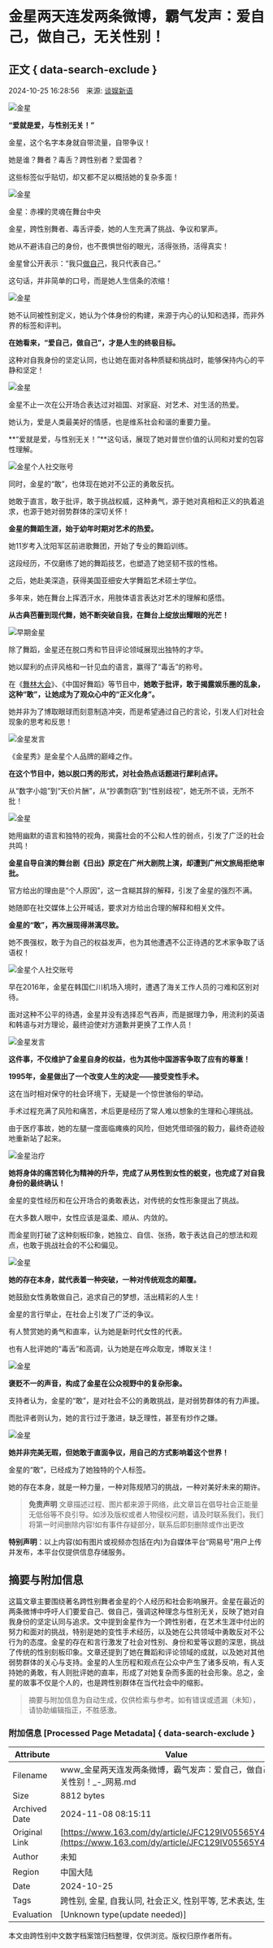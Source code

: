 # 金星两天连发两条微博，霸气发声：爱自己，做自己，无关性别！

## 正文 { data-search-exclude }


2024-10-25 16:28:56　来源: [谈娱新语](https://www.163.com/dy/media/T1697684365135.html)  
  
![金星](https://static.ws.126.net/163/f2e/dy_media/dy_media/static/images/ipLocation.f6d00eb.svg)

**“爱就是爱，与性别无关！”**

金星，这个名字本身就自带流量，自带争议！

她是谁？舞者？毒舌？跨性别者？爱国者？

这些标签似乎贴切，却又都不足以概括她的复杂多面！

![金星](https://nimg.ws.126.net/?url=http%3A%2F%2Fdingyue.ws.126.net%2F2024%2F1025%2F5f4c84a1j00slwkvx0022d000v800n2m.jpg&thumbnail=660x2147483647&quality=80&type=jpg)

金星：赤裸的灵魂在舞台中央

金星，跨性别舞者、毒舌评委，她的人生充满了挑战、争议和掌声。

她从不避讳自己的身份，也不畏惧世俗的眼光，活得张扬，活得真实！

金星曾公开表示：“我只[做自己](https://ent.163.com/keywords/5/5/505a81ea5df1/1.html)，我只代表自己。”

这句话，并非简单的口号，而是她人生信条的浓缩！

![金星](https://nimg.ws.126.net/?url=http%3A%2F%2Fdingyue.ws.126.net%2F2024%2F1025%2Fadfd7443j00slwkvx0042d000xw00p0m.jpg&thumbnail=660x2147483647&quality=80&type=jpg)

她不认同被性别定义，她认为个体身份的构建，来源于内心的认知和选择，而非外界的标签和评判。

**在她看来，“爱自己，做自己”，才是人生的终极目标。**

这种对自我身份的坚定认同，也让她在面对各种质疑和挑战时，能够保持内心的平静和坚定！

![金星](https://nimg.ws.126.net/?url=http%3A%2F%2Fdingyue.ws.126.net%2F2024%2F1025%2F343d2a35j00slwkvx002ed000w200osm.jpg&thumbnail=660x2147483647&quality=80&type=jpg)

金星不止一次在公开场合表达过对祖国、对家庭、对艺术、对生活的热爱。

她认为，爱是人类最美好的情感，也是维系社会和谐的重要力量。

**“爱就是爱，与性别无关！”**这句话，展现了她对普世价值的认同和对爱的包容性理解。

![金星个人社交账号](https://nimg.ws.126.net/?url=http%3A%2F%2Fdingyue.ws.126.net%2F2024%2F1025%2Fb9a67d26j00slwkvx001vd000ra00k0m.jpg&thumbnail=660x2147483647&quality=80&type=jpg)

同时，金星的“敢”，也体现在她对不公正的勇敢反抗。

她敢于直言，敢于批评，敢于挑战权威，这种勇气，源于她对真相和正义的执着追求，也源于她对弱势群体的深切关怀！

**金星的舞蹈生涯，始于幼年时期对艺术的热爱。**

她11岁考入沈阳军区前进歌舞团，开始了专业的舞蹈训练。

这段经历，不仅磨练了她的舞蹈技艺，也塑造了她坚韧不拔的性格。

之后，她赴美深造，获得美国亚细安大学舞蹈艺术硕士学位。

多年来，她在舞台上挥洒汗水，用肢体语言表达对艺术的理解和感悟。

**从古典芭蕾到现代舞，她不断突破自我，在舞台上绽放出耀眼的光芒！**

![早期金星](https://nimg.ws.126.net/?url=http%3A%2F%2Fdingyue.ws.126.net%2F2024%2F1025%2F89a8b300j00slwkvx000zd000t800jem.jpg&thumbnail=660x2147483647&quality=80&type=jpg)

除了舞蹈，金星还在脱口秀和节目评论领域展现出独特的才华。

她以犀利的点评风格和一针见血的语言，赢得了“毒舌”的称号。

在《[舞林大会](https://ent.163.com/keywords/8/1/821e679759274f1a/1.html)》、《中国好舞蹈》等节目中，**她敢于批评，敢于揭露娱乐圈的乱象，这种“敢”，让她成为了观众心中的“正义化身”。**

她并非为了博取眼球而刻意制造冲突，而是希望通过自己的言论，引发人们对社会现象的思考和反思！

![金星发言](https://nimg.ws.126.net/?url=http%3A%2F%2Fdingyue.ws.126.net%2F2024%2F1025%2F470c8575j00slwkvx003cd000oc00ukm.jpg&thumbnail=660x2147483647&quality=80&type=jpg)

《金星秀》是金星个人品牌的巅峰之作。

**在这个节目中，她以脱口秀的形式，对社会热点话题进行犀利点评。**

从“数字小姐”到“天价片酬”，从“抄袭剽窃”到“性别歧视”，她无所不谈，无所不批！

![金星](https://nimg.ws.126.net/?url=http%3A%2F%2Fdingyue.ws.126.net%2F2024%2F1025%2Fd7fe8334j00slwkvx003ud000ym00qym.jpg&thumbnail=660x2147483647&quality=80&type=jpg)

她用幽默的语言和独特的视角，揭露社会的不公和人性的弱点，引发了广泛的社会共鸣！

**金星自导自演的舞台剧《日出》原定在广州大剧院上演，却遭到广州文旅局拒绝审批。**

官方给出的理由是“个人原因”，这一含糊其辞的解释，引发了金星的强烈不满。

她随即在社交媒体上公开喊话，要求对方给出合理的解释和相关文件。

**金星的“敢”，再次展现得淋漓尽致。**

她不畏强权，敢于为自己的权益发声，也为其他遭遇不公正待遇的艺术家争取了话语权！

![金星个人社交账号](https://nimg.ws.126.net/?url=http%3A%2F%2Fdingyue.ws.126.net%2F2024%2F1025%2F99d009fej00slwkvx003id000ku00xqm.jpg&thumbnail=660x2147483647&quality=80&type=jpg)

早在2016年，金星在韩国仁川机场入境时，遭遇了海关工作人员的刁难和区别对待。

面对这种不公平的待遇，金星并没有选择忍气吞声，而是据理力争，用流利的英语和韩语与对方理论，最终迫使对方道歉并更换了工作人员！

![金星发言](https://nimg.ws.126.net/?url=http%3A%2F%2Fdingyue.ws.126.net%2F2024%2F1025%2F4d4f2539j00slwkvx003ld000w400q2m.jpg&thumbnail=660x2147483647&quality=80&type=jpg)

**这件事，不仅维护了金星自身的权益，也为其他中国游客争取了应有的尊重！**

**1995年，金星做出了一个改变人生的决定——接受变性手术。**

这在当时相对保守的社会环境下，无疑是一个惊世骇俗的举动。

手术过程充满了风险和痛苦，术后更是经历了常人难以想象的生理和心理挑战。

由于医疗事故，她的左腿一度面临瘫痪的风险，但她凭借顽强的毅力，最终奇迹般地重新站了起来。

![金星治疗](https://nimg.ws.126.net/?url=http%3A%2F%2Fdingyue.ws.126.net%2F2024%2F1025%2F4d192036j00slwkvx002sd000z800lqm.jpg&thumbnail=660x2147483647&quality=80&type=jpg)

**她将身体的痛苦转化为精神的升华，完成了从男性到女性的蜕变，也完成了对自我身份的最终确认！**

金星的变性经历和在公开场合的勇敢表达，对传统的女性形象提出了挑战。

在大多数人眼中，女性应该是温柔、顺从、内敛的。

而金星则打破了这种刻板印象，她独立、自信、张扬，敢于表达自己的想法和观点，也敢于挑战社会的不公和偏见。

![金星](https://nimg.ws.126.net/?url=http%3A%2F%2Fdingyue.ws.126.net%2F2024%2F1025%2F76c223b4j00slwkvx001zd000ma00p6m.jpg&thumbnail=660x2147483647&quality=80&type=jpg)

**她的存在本身，就代表着一种突破，一种对传统观念的颠覆。**

她鼓励女性勇敢做自己，追求自己的梦想，活出精彩的人生！

金星的言行举止，在社会上引发了广泛的争议。

有人赞赏她的勇气和直率，认为她是新时代女性的代表。

也有人批评她的“毒舌”和高调，认为她是在哗众取宠，博取关注！

![金星](https://nimg.ws.126.net/?url=http%3A%2F%2Fdingyue.ws.126.net%2F2024%2F1025%2F49078bbej00slwkvx003wd000y800z0m.jpg&thumbnail=660x2147483647&quality=80&type=jpg)

**褒贬不一的声音，构成了金星在公众视野中的复杂形象。**

支持者认为，金星的“敢”，是对社会不公的勇敢挑战，是对弱势群体的有力声援。

而批评者则认为，她的言行过于激进，缺乏理性，甚至有炒作之嫌。

![金星](https://nimg.ws.126.net/?url=http%3A%2F%2Fdingyue.ws.126.net%2F2024%2F1025%2Fc35c0c76j00slwkvx004rd000x20106m.jpg&thumbnail=660x2147483647&quality=80&type=jpg)

**她并非完美无瑕，但她敢于直面争议，用自己的方式影响着这个世界！**

金星的“敢”，已经成为了她独特的个人标签。

她的存在本身，就是一种力量，一种对陈规陋习的挑战，一种对美好未来的期许。

> **免责声明** 文章描述过程、图片都来源于网络，此文章旨在倡导社会正能量无低俗等不良引导。如涉及版权或者人物侵权问题，请及时联系我们，我们将第一时间删除内容!如有事件存疑部分，联系后即刻删除或作出更改

**特别声明**：以上内容(如有图片或视频亦包括在内)为自媒体平台“网易号”用户上传并发布，本平台仅提供信息存储服务。
<!-- tcd_original_link https://www.163.com/dy/article/JFC129IV05565Y4V.html -->
## 摘要与附加信息

<!-- tcd_abstract -->
这篇文章主要围绕著名跨性别舞者金星的个人经历和社会影响展开。金星在最近的两条微博中呼吁人们要爱自己、做自己，强调这种理念与性别无关，反映了她对自我身份的坚定认同与追求。文中提到金星作为一个跨性别者，在艺术生涯中付出的努力和面对的挑战，特别是她的变性手术经历，以及她在公共领域中勇敢反对不公行为的态度。金星的存在和言行激发了社会对性别、身份和爱等议题的深思，挑战了传统的性别刻板印象。文章还提到了她在舞蹈和评论领域的成就，以及她对其他弱势群体的关心与支持。金星的人生历程和观点在公众中产生了诸多反响，有人支持她的勇敢，有人则批评她的直率，形成了对她复杂而多面的社会形象。总之，金星的故事不仅是个人的，也是跨性别群体在当代社会中的缩影。
<!-- tcd_abstract_end -->

> 摘要与附加信息为自动生成，仅供检索与参考。如有错误或遗漏（未知），请协助编辑指正，不胜感激。

### 附加信息 [Processed Page Metadata] { data-search-exclude }

| Attribute       | Value                                  |
|-----------------|----------------------------------------|
| Filename        | www_金星两天连发两条微博，霸气发声：爱自己，做自己，无关性别！_-_网易.md                             |
| Size            | 8812 bytes                           |
| Archived Date   | 2024-11-08 08:15:11                             |
| Original Link   | [https://www.163.com/dy/article/JFC129IV05565Y4V.html](https://www.163.com/dy/article/JFC129IV05565Y4V.html)                       |
| Author          | 未知                               |
| Region          | 中国大陆                               |
| Date            | 2024-10-25                                 |
| Tags            | 跨性别, 金星, 自我认同, 社会正义, 性别平等, 艺术表达, 生命故事                                 |
| Evaluation            | [Unknown type(update needed)]                                 |
<!-- tcd_table_end -->

本文由跨性别中文数字档案馆归档整理，仅供浏览。版权归原作者所有。
